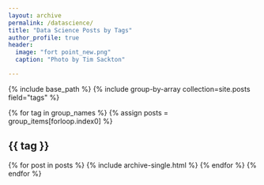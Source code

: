 ```yaml
---
layout: archive
permalink: /datascience/
title: "Data Science Posts by Tags"
author_profile: true
header:
  image: "fort point_new.png"
  caption: "Photo by Tim Sackton"

---
```


{% include base_path %}
{% include group-by-array collection=site.posts field="tags" %}

{% for tag in group_names %}
  {% assign posts = group_items[forloop.index0] %}
  <h2 id="{{ tag | slugify }}" class="archive__subtitle">{{ tag }}</h2>
  {% for post in posts %}
    {% include archive-single.html %}
  {% endfor %}
{% endfor %}
